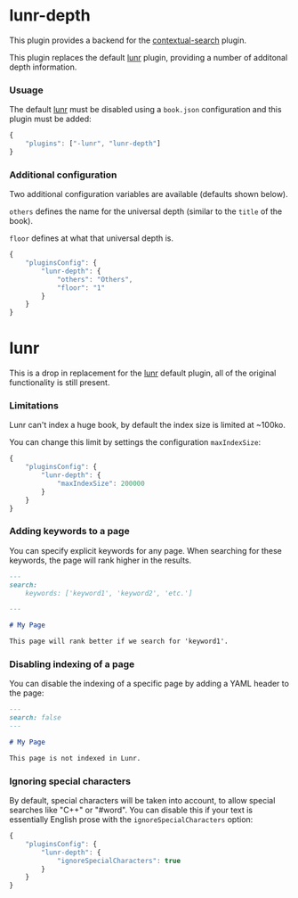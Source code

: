# lunr-depth

This plugin provides a backend for the [contextual-search](https://github.com/jrwells/gitbook-plugin-contextual-search) plugin.

This plugin replaces the default [lunr](https://github.com/GitbookIO/plugin-lunr) plugin, providing a number of additonal depth information.

### Usuage

The default [lunr](https://github.com/GitbookIO/plugin-lunr) must be disabled using a `book.json` configuration and this plugin must be added:

```js
{
    "plugins": ["-lunr", "lunr-depth"]
}
```

### Additional configuration

Two additional configuration variables are available (defaults shown below).

`others` defines the name for the universal depth (similar to the `title` of the book).

`floor` defines at what that universal depth is.

```js
{
    "pluginsConfig": {
        "lunr-depth": {
            "others": "Others",
            "floor": "1"
        }
    }
}
```

# lunr

This is a drop in replacement for the [lunr](https://github.com/GitbookIO/plugin-lunr) default plugin, all of the original functionality is still present.

### Limitations

Lunr can't index a huge book, by default the index size is limited at ~100ko.

You can change this limit by settings the configuration `maxIndexSize`:

```js
{
    "pluginsConfig": {
        "lunr-depth": {
            "maxIndexSize": 200000
        }
    }
}
```

### Adding keywords to a page

You can specify explicit keywords for any page. When searching for these keywords, the page will rank higher in the results.

```md
---
search:
    keywords: ['keyword1', 'keyword2', 'etc.']

---

# My Page

This page will rank better if we search for 'keyword1'.
```

### Disabling indexing of a page

You can disable the indexing of a specific page by adding a YAML header to the page:

```md
---
search: false
---

# My Page

This page is not indexed in Lunr.
```

### Ignoring special characters

By default, special characters will be taken into account, to allow special searches like "C++" or "#word". You can disable this if your text is essentially English prose with the `ignoreSpecialCharacters` option:


```js
{
    "pluginsConfig": {
        "lunr-depth": {
            "ignoreSpecialCharacters": true
        }
    }
}
```

